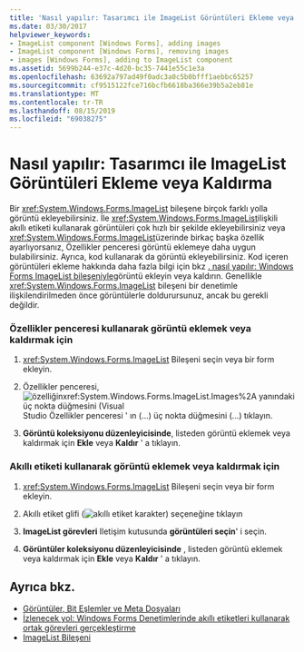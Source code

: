 ```yaml
---
title: 'Nasıl yapılır: Tasarımcı ile ImageList Görüntüleri Ekleme veya Kaldırma'
ms.date: 03/30/2017
helpviewer_keywords:
- ImageList component [Windows Forms], adding images
- ImageList component [Windows Forms], removing images
- images [Windows Forms], adding to ImageList component
ms.assetid: 5699b244-e37c-4d20-bc35-7441e55c1e3a
ms.openlocfilehash: 63692a797ad49f0adc3a0c5b0bfff1aebbc65257
ms.sourcegitcommit: cf9515122fce716bcfb6618ba366e39b5a2eb81e
ms.translationtype: MT
ms.contentlocale: tr-TR
ms.lasthandoff: 08/15/2019
ms.locfileid: "69038275"
---
```

# <a name="how-to-add-or-remove-imagelist-images-with-the-designer"></a>Nasıl yapılır: Tasarımcı ile ImageList Görüntüleri Ekleme veya Kaldırma

Bir <xref:System.Windows.Forms.ImageList> bileşene birçok farklı yolla görüntü ekleyebilirsiniz. İle <xref:System.Windows.Forms.ImageList>ilişkili akıllı etiketi kullanarak görüntüleri çok hızlı bir şekilde ekleyebilirsiniz veya <xref:System.Windows.Forms.ImageList>üzerinde birkaç başka özellik ayarlıyorsanız, Özellikler penceresi görüntü eklemeye daha uygun bulabilirsiniz. Ayrıca, kod kullanarak da görüntü ekleyebilirsiniz. Kod içeren görüntüleri ekleme hakkında daha fazla bilgi için bkz [. nasıl yapılır: Windows Forms ImageList bileşeniyle](how-to-add-or-remove-images-with-the-windows-forms-imagelist-component.md)görüntü ekleyin veya kaldırın. Genellikle <xref:System.Windows.Forms.ImageList> bileşeni bir denetimle ilişkilendirilmeden önce görüntülerle doldurursunuz, ancak bu gerekli değildir.


### <a name="to-add-or-remove-images-by-using-the-properties-window"></a>Özellikler penceresi kullanarak görüntü eklemek veya kaldırmak için

1. <xref:System.Windows.Forms.ImageList> Bileşeni seçin veya bir form ekleyin.

2. Özellikler penceresi,![ özelliğin<xref:System.Windows.Forms.ImageList.Images%2A> yanındaki üç nokta düğmesini (Visual](./media/visual-studio-ellipsis-button.png)Studio Özellikler penceresi ' ın (...) üç nokta düğmesini (...) tıklayın.

3. **Görüntü koleksiyonu düzenleyicisinde**, listeden görüntü eklemek veya kaldırmak için **Ekle** veya **Kaldır** ' a tıklayın.

### <a name="to-add-or-remove-images-using-the-smart-tag"></a>Akıllı etiketi kullanarak görüntü eklemek veya kaldırmak için

1. <xref:System.Windows.Forms.ImageList> Bileşeni seçin veya bir form ekleyin.

2. Akıllı etiket glifi (![akıllı etiket karakter](./media/vs-winformsmttagglyph.gif "VS_WinFormSmtTagGlyph")) seçeneğine tıklayın

3. **ImageList görevleri** Iletişim kutusunda **görüntüleri seçin**' i seçin.

4. **Görüntüler koleksiyonu düzenleyicisinde** , listeden görüntü eklemek veya kaldırmak için **Ekle** veya **Kaldır** ' a tıklayın.

## <a name="see-also"></a>Ayrıca bkz.

- [Görüntüler, Bit Eşlemler ve Meta Dosyaları](../advanced/images-bitmaps-and-metafiles.md)
- [İzlenecek yol: Windows Forms Denetimlerinde akıllı etiketleri kullanarak ortak görevleri gerçekleştirme](performing-common-tasks-using-smart-tags-on-wf-controls.md)
- [ImageList Bileşeni](imagelist-component-windows-forms.md)
